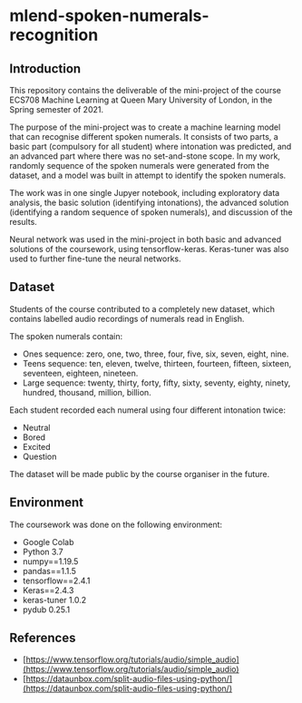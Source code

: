 # mlend-spoken-numerals-recognition

## Introduction
This repository contains the deliverable of the mini-project of the course ECS708 Machine Learning at Queen Mary University of London, in the Spring semester of 2021.

The purpose of the mini-project was to create a machine learning model that can recognise different spoken numerals. It consists of two parts, a basic part (compulsory for all student) where intonation was predicted, and an advanced part where there was no set-and-stone scope. In my work, randomly sequence of the spoken numerals were generated from the dataset, and a model was built in attempt to identify the spoken numerals.

The work was in one single Jupyer notebook, including exploratory data analysis, the basic solution (identifying intonations), the advanced solution (identifying a random sequence of spoken numerals), and discussion of the results.

Neural network was used in the mini-project in both basic and advanced solutions of the coursework, using tensorflow-keras. Keras-tuner was also used to further fine-tune the neural networks.

## Dataset
Students of the course contributed to a completely new dataset, which contains labelled audio recordings of numerals read in English.

The spoken numerals contain:
- Ones sequence: zero, one, two, three, four, five, six, seven, eight, nine.
- Teens sequence: ten, eleven, twelve, thirteen, fourteen, fifteen, sixteen, seventeen, eighteen, nineteen.
- Large sequence: twenty, thirty, forty, fifty, sixty, seventy, eighty, ninety, hundred, thousand, million, billion.

Each student recorded each numeral using four different intonation twice:
- Neutral
- Bored
- Excited
- Question

The dataset will be made public by the course organiser in the future.

## Environment
The coursework was done on the following environment:
- Google Colab
- Python 3.7
- numpy==1.19.5
- pandas==1.1.5
- tensorflow==2.4.1
- Keras==2.4.3
- keras-tuner 1.0.2
- pydub 0.25.1

## References
- [https://www.tensorflow.org/tutorials/audio/simple_audio](https://www.tensorflow.org/tutorials/audio/simple_audio)
- [https://dataunbox.com/split-audio-files-using-python/](https://dataunbox.com/split-audio-files-using-python/)